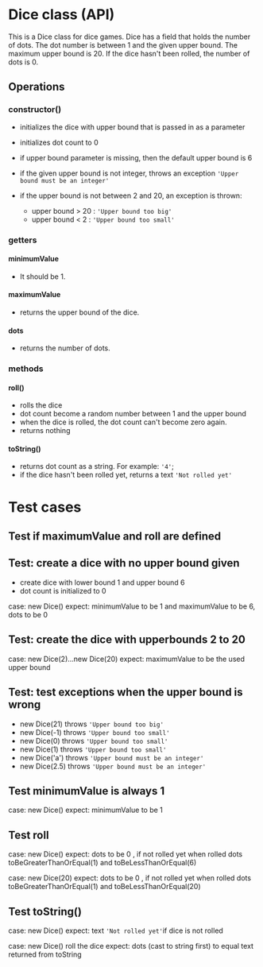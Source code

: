 # Dice class (API)

This is a Dice class for dice games. Dice has a field that holds the number of dots. The dot number is between 1 and the given upper bound. The maximum upper bound is 20. If the dice hasn't been rolled, the number of dots is 0. 

## Operations

### **constructor()**

-   initializes the dice with upper bound that is passed in as a parameter
-   initializes dot count to 0
-   if upper bound parameter is missing, then the default upper bound is 6

-   if the given upper bound is not integer, throws an exception `'Upper bound must be an integer'`
-   if the upper bound is not between 2 and 20, an exception is thrown:
    -   upper bound > 20 : `'Upper bound too big'`
    -   upper bound < 2 : `'Upper bound too small'`

### **getters**

#### **minimumValue**
-   It should be 1.

#### **maximumValue**
-   returns the upper bound of the dice.

#### **dots**
-   returns the number of dots. 

### **methods**

#### **roll()**

-   rolls the dice
-   dot count become a random number between 1 and the upper bound
-   when the dice is rolled, the dot count can't become zero again.
-   returns nothing

#### **toString()**
-   returns dot count as a string. For example: `'4'`;
-   if the dice hasn't been rolled yet, returns a text `'Not rolled yet'`


# Test cases

## Test if maximumValue and roll are defined


## Test: create a dice with no upper bound given
-   create dice with lower bound 1 and upper bound 6
-   dot count is initialized to 0

case: new Dice()
expect: minimumValue to be 1 and maximumValue to be 6, dots to be 0

## Test: create the dice with upperbounds 2 to 20
case: new Dice(2)...new Dice(20)
expect: maximumValue to be the used upper bound

## Test: test exceptions when the upper bound is wrong
-   new Dice(21) throws `'Upper bound too big'`
-   new Dice(-1) throws `'Upper bound too small'`
-   new Dice(0) throws `'Upper bound too small'`
-   new Dice(1) throws `'Upper bound too small'`
-   new Dice('a') throws `'Upper bound must be an integer'`
-   new Dice(2.5) throws `'Upper bound must be an integer'`

## Test minimumValue is always 1
case: new Dice()
expect: minimumValue to be 1

## Test roll
case: new Dice()
expect: dots to be 0 , if not rolled yet
        when rolled dots toBeGreaterThanOrEqual(1) and
        toBeLessThanOrEqual(6)
        
case: new Dice(20)
expect: dots to be 0 , if not rolled yet
        when rolled dots toBeGreaterThanOrEqual(1) and
        toBeLessThanOrEqual(20)

## Test toString()
case: new Dice()
expect: text `'Not rolled yet'`if dice is not rolled

case: new Dice()
roll the dice
expect: dots (cast to string first) to equal text returned from toString